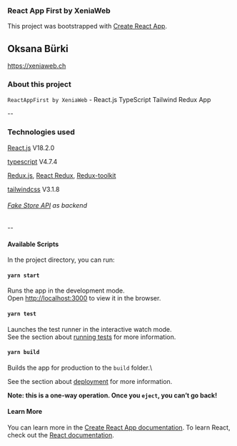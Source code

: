 ### React App First by XeniaWeb
This project was bootstrapped with [Create React App](https://github.com/facebook/create-react-app).
## Oksana Bürki
<https://xeniaweb.ch>

### About this project

`ReactAppFirst by XeniaWeb` - React.js TypeScript Tailwind Redux App

--

### Technologies used
[React.js](https://reactjs.org/) V18.2.0

[typescript](https://www.typescriptlang.org/) V4.7.4

[Redux.js](https://redux.js.org/), [React Redux](https://react-redux.js.org/), 
[Redux-toolkit](https://redux-toolkit.js.org/)

[tailwindcss](https://tailwindcss.com/docs/guides/create-react-app) V3.1.8

###### [Fake Store API](https://fakestoreapi.com/) as backend

--
#### Available Scripts

In the project directory, you can run:

#### `yarn start`
Runs the app in the development mode.\
Open [http://localhost:3000](http://localhost:3000) to view it in the browser.

#### `yarn test`
Launches the test runner in the interactive watch mode.\
See the section about [running tests](https://facebook.github.io/create-react-app/docs/running-tests) for more information.

#### `yarn build`
Builds the app for production to the `build` folder.\

See the section about [deployment](https://facebook.github.io/create-react-app/docs/deployment) for more information.

**Note: this is a one-way operation. Once you `eject`, you can’t go back!**

#### Learn More
You can learn more in the [Create React App documentation](https://facebook.github.io/create-react-app/docs/getting-started).
To learn React, check out the [React documentation](https://reactjs.org/).
